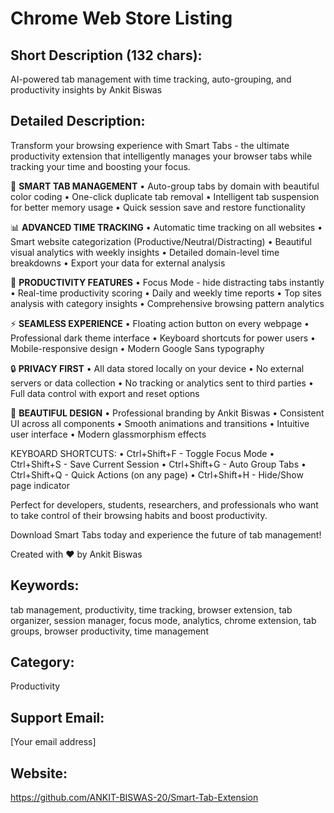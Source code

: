 # Chrome Web Store Listing

## Short Description (132 chars):
AI-powered tab management with time tracking, auto-grouping, and productivity insights by Ankit Biswas

## Detailed Description:

Transform your browsing experience with Smart Tabs - the ultimate productivity extension that intelligently manages your browser tabs while tracking your time and boosting your focus.

🎯 **SMART TAB MANAGEMENT**
• Auto-group tabs by domain with beautiful color coding
• One-click duplicate tab removal
• Intelligent tab suspension for better memory usage
• Quick session save and restore functionality

📊 **ADVANCED TIME TRACKING**
• Automatic time tracking on all websites
• Smart website categorization (Productive/Neutral/Distracting)
• Beautiful visual analytics with weekly insights
• Detailed domain-level time breakdowns
• Export your data for external analysis

🚀 **PRODUCTIVITY FEATURES**
• Focus Mode - hide distracting tabs instantly
• Real-time productivity scoring
• Daily and weekly time reports
• Top sites analysis with category insights
• Comprehensive browsing pattern analytics

⚡ **SEAMLESS EXPERIENCE**
• Floating action button on every webpage
• Professional dark theme interface
• Keyboard shortcuts for power users
• Mobile-responsive design
• Modern Google Sans typography

🔒 **PRIVACY FIRST**
• All data stored locally on your device
• No external servers or data collection
• No tracking or analytics sent to third parties
• Full data control with export and reset options

🎨 **BEAUTIFUL DESIGN**
• Professional branding by Ankit Biswas
• Consistent UI across all components
• Smooth animations and transitions
• Intuitive user interface
• Modern glassmorphism effects

KEYBOARD SHORTCUTS:
• Ctrl+Shift+F - Toggle Focus Mode
• Ctrl+Shift+S - Save Current Session
• Ctrl+Shift+G - Auto Group Tabs
• Ctrl+Shift+Q - Quick Actions (on any page)
• Ctrl+Shift+H - Hide/Show page indicator

Perfect for developers, students, researchers, and professionals who want to take control of their browsing habits and boost productivity.

Download Smart Tabs today and experience the future of tab management!

Created with ❤️ by Ankit Biswas

## Keywords:
tab management, productivity, time tracking, browser extension, tab organizer, session manager, focus mode, analytics, chrome extension, tab groups, browser productivity, time management

## Category: 
Productivity

## Support Email:
[Your email address]

## Website:
https://github.com/ANKIT-BISWAS-20/Smart-Tab-Extension
